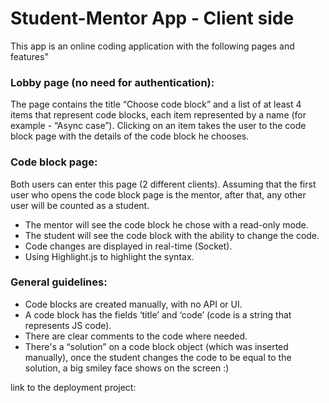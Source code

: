 # Student-Mentor App - Client side

This app is an online coding application with the following pages and features"

### Lobby page (no need for authentication):
The page contains the title “Choose code block” and a list of at least 4 items that represent code blocks, each item represented by a name (for example - “Async case”).
Clicking on an item takes the user to the code block page with the details of the code block he chooses.

### Code block page:
Both users can enter this page (2 different clients).
Assuming that the first user who opens the code block page is the mentor, after that, any other user will be counted as a student.

* The mentor will see the code block he chose with a read-only mode.
* The student will see the code block with the ability to change the code.
* Code changes are displayed in real-time (Socket).
* Using Highlight.js to highlight the syntax.

### General guidelines:

* Code blocks are created manually, with no API or UI.
* A code block has the fields ‘title’ and ‘code’ (code is a string that represents JS code).
* There are clear comments to the code where needed.
* There's a “solution” on a code block object (which was inserted manually), once the student changes the code to be equal to the solution, a big smiley face shows on the screen :)

link to the deployment project:


